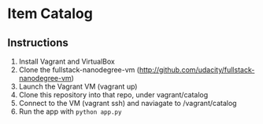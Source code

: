 # Item Catalog

## Instructions
1. Install Vagrant and VirtualBox
1. Clone the fullstack-nanodegree-vm (http://github.com/udacity/fullstack-nanodegree-vm)
1. Launch the Vagrant VM (vagrant up)
1. Clone this repository into that repo, under vagrant/catalog
1. Connect to the VM (vagrant ssh) and naviagate to /vagrant/catalog
1. Run the app with `python app.py`

